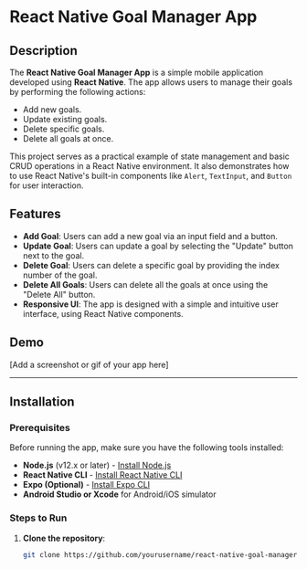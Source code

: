# React Native Goal Manager App

## Description

The **React Native Goal Manager App** is a simple mobile application developed using **React Native**. The app allows users to manage their goals by performing the following actions:

- Add new goals.
- Update existing goals.
- Delete specific goals.
- Delete all goals at once.

This project serves as a practical example of state management and basic CRUD operations in a React Native environment. It also demonstrates how to use React Native's built-in components like `Alert`, `TextInput`, and `Button` for user interaction.

## Features

- **Add Goal**: Users can add a new goal via an input field and a button.
- **Update Goal**: Users can update a goal by selecting the "Update" button next to the goal.
- **Delete Goal**: Users can delete a specific goal by providing the index number of the goal.
- **Delete All Goals**: Users can delete all the goals at once using the "Delete All" button.
- **Responsive UI**: The app is designed with a simple and intuitive user interface, using React Native components.

## Demo

[Add a screenshot or gif of your app here]

---

## Installation

### Prerequisites

Before running the app, make sure you have the following tools installed:

- **Node.js** (v12.x or later) - [Install Node.js](https://nodejs.org/)
- **React Native CLI** - [Install React Native CLI](https://reactnative.dev/docs/environment-setup)
- **Expo (Optional)** - [Install Expo CLI](https://docs.expo.dev/get-started/installation/)
- **Android Studio or Xcode** for Android/iOS simulator

### Steps to Run

1. **Clone the repository**:

   ```bash
   git clone https://github.com/yourusername/react-native-goal-manager.git
